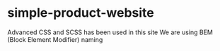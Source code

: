 # simple-product-website
Advanced CSS and SCSS has been used in this site
We are using BEM (Block Element Modifier) naming

